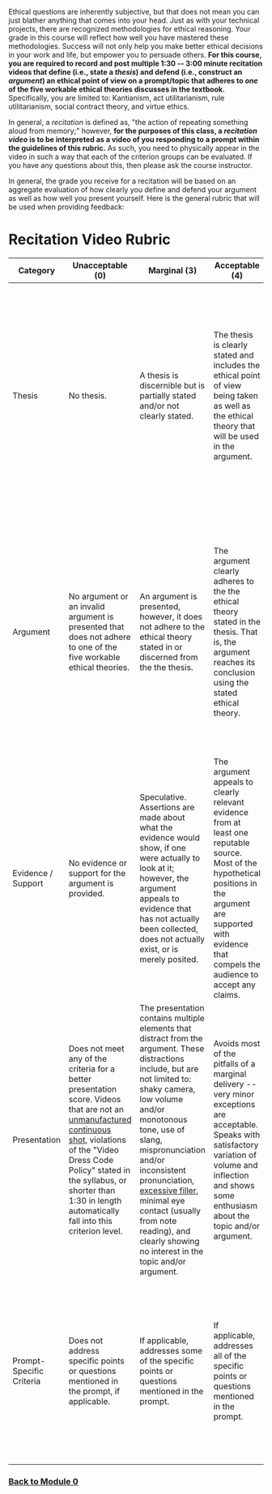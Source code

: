 Ethical questions are inherently subjective, but that does not mean you can just blather anything that comes into your head. Just as with your technical projects, there are recognized methodologies for ethical reasoning. Your grade in this course will reflect how well you have mastered these methodologies. Success will not only help you make better ethical decisions in your work and life, but empower you to persuade others. **For this course, you are required to record and post multiple 1:30 -- 3:00 minute recitation videos that define (i.e., state a _thesis_) and defend (i.e., construct an _argument_) an ethical point of view on a prompt/topic that adheres to _one_ of the five workable ethical theories discusses in the textbook.** Specifically, you are limited to: Kantianism, act utilitarianism, rule utilitarianism, social contract theory, and virtue ethics.

In general, a _recitation_ is defined as, "the action of repeating something aloud from memory;" however, **for the purposes of this class, a _recitation video_ is to be interpreted as a video of you responding to a prompt within the guidelines of this rubric.** As such, you need to physically appear in the video in such a way that each of the criterion groups can be evaluated. If you have any questions about this, then please ask the course instructor.

In general, the grade you receive for a recitation will be based on an aggregate evaluation of how clearly you define and defend your argument as well as how well you present yourself. Here is the general rubric that will be used when providing feedback:

# Recitation Video Rubric
| Category | Unacceptable (0) | Marginal (3) | Acceptable (4) | Exceptional (5) |
| --- | --- | --- | --- | --- |
| Thesis | No thesis. | A thesis is discernible but is partially stated and/or not clearly stated. | The thesis is clearly stated and includes the ethical point of view being taken as well as the ethical theory that will be used in the argument. | The thesis is clearly stated and includes the ethical point of view being taken as well as the ethical theory that will be used in the argument. Additionally, a very brief outline of the argument is presented that makes sense in the context of the recitation's introduction. |
| Argument | No argument or an invalid argument is presented that does not adhere to one of the five workable ethical theories. | An argument is presented, however, it does not adhere to the ethical theory stated in or discerned from the the thesis. | The argument clearly adheres to the the ethical theory stated in the thesis. That is, the argument reaches its conclusion using the stated ethical theory. | The argument clearly adheres to the the ethical theory stated in the thesis. Additionally, the argument is constructed such that each piece very clearly flows from the evidence to the conclusion using the stated ethical theory without leaps or gaps. |
| Evidence / Support | No evidence or support for the argument is provided. | Speculative. Assertions are made about what the evidence would show, if one were actually to look at it; however, the argument appeals to evidence that has not actually been collected, does not actually exist, or is merely posited. | The argument appeals to clearly relevant evidence from at least one reputable source. Most of the hypothetical positions in the argument are supported with evidence that compels the audience to accept any claims. | The argument appeals to clearly relevant evidence from two or more reputable sources. All of the hypothetical positions in the argument are supported with evidence that compels the audience to accept any claims. |
| Presentation | Does not meet any of the criteria for a better presentation score. Videos that are not an [unmanufactured continuous shot](# "Unmanufactured Continuous Shot"), violations of the "Video Dress Code Policy" stated in the syllabus, or shorter than 1:30 in length automatically fall into this criterion level. | The presentation contains multiple elements that distract from the argument. These distractions include, but are not limited to: shaky camera, low volume and/or monotonous tone, use of slang, mispronunciation and/or inconsistent pronunciation, [excessive filler](# "Excessive Filler"), minimal eye contact (usually from note reading), and clearly showing no interest in the topic and/or argument. | Avoids most of the pitfalls of a marginal delivery -- very minor exceptions are acceptable. Speaks with satisfactory variation of volume and inflection and shows some enthusiasm about the topic and/or argument. | Avoids all of the pitfalls of an acceptable delivery. Speaks with fluctuation in volume and inflection to maintain audience interest and emphasize key points and demonstrates strong, seemingly honest enthusiasm about the topic during the entire recitation. |
| Prompt-Specific Criteria | Does not address specific points or questions mentioned in the prompt, if applicable. | If applicable, addresses some of the specific points or questions mentioned in the prompt. | If applicable, addresses all of the specific points or questions mentioned in the prompt. | If applicable, addresses specific points or questions mentioned in the prompt in a clear, concise manner that feels like a part of the overall delivery and not something that was just tacked on. |

### [Back to Module 0](%WEBPATH%/classes/cs3030/module0/)